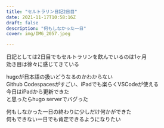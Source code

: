 ```yaml
---
title: "セルトラリン日記2日目"
date: 2021-11-17T10:58:16Z
draft: false
description: "何もしなかった一日"
cover: img/IMG_2057.jpeg

---
```


日記としては2日目でもセルトラリンを飲んでいるのは1ヶ月  
効き目は徐々に感じてきている  

hugoが日本語の扱いどうなるのかわからない  
Github Codespacesがすごい、iPadでも楽らくVSCodeが使える  
今日はiPadから更新できた  
と思ったらhugo serverでバグった  

何もしなかった一日の終わりに少しだけ何かができた  
何もできない一日でも肯定できるようになりたい
